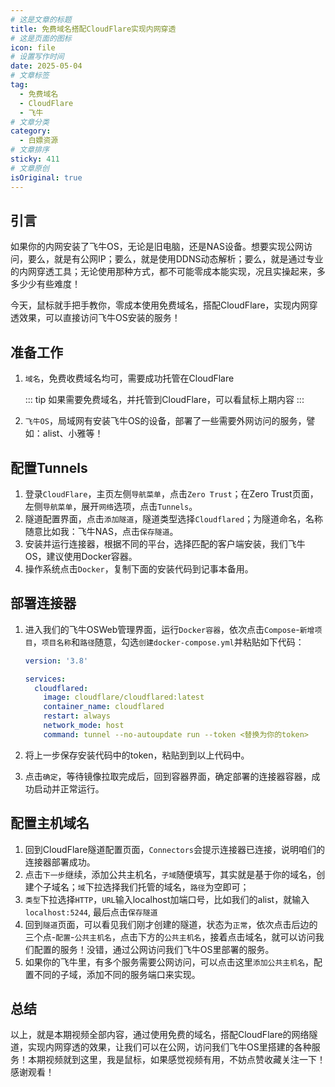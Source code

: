 ```yaml
---
# 这是文章的标题
title: 免费域名搭配CloudFlare实现内网穿透
# 这是页面的图标
icon: file
# 设置写作时间
date: 2025-05-04
# 文章标签
tag:
  - 免费域名
  - CloudFlare
  - 飞牛
# 文章分类
category:
  - 白嫖资源
# 文章排序
sticky: 411
# 文章原创
isOriginal: true
---
```

<BiliBili bvid="BV1z5Vnz6EAo" autoplay=true />

## 引言

如果你的内网安装了飞牛OS，无论是旧电脑，还是NAS设备。想要实现公网访问，要么，就是有公网IP；要么，就是使用DDNS动态解析；要么，就是通过专业的内网穿透工具；无论使用那种方式，都不可能零成本能实现，况且实操起来，多多少少有些难度！

今天，鼠标就手把手教你，零成本使用免费域名，搭配CloudFlare，实现内网穿透效果，可以直接访问飞牛OS安装的服务！

## 准备工作

1. `域名`，免费收费域名均可，需要成功托管在CloudFlare

    ::: tip
   如果需要免费域名，并托管到CloudFlare，可以看鼠标上期内容
    :::
2. `飞牛OS`，局域网有安装飞牛OS的设备，部署了一些需要外网访问的服务，譬如：alist、小雅等！

## 配置Tunnels

1. 登录`CloudFlare`，主页左侧`导航菜单`，点击`Zero Trust`；在Zero Trust页面，左侧`导航菜单`，展开`网络`选项，点击`Tunnels`。
2. 隧道配置界面，点击`添加隧道`，隧道类型选择`Cloudflared`；为隧道命名，名称随意比如我：飞牛NAS，点击`保存隧道`。
3. 安装并运行连接器，根据不同的平台，选择匹配的客户端安装，我们飞牛OS，建议使用Docker容器。
4. 操作系统点击`Docker`，复制下面的安装代码到记事本备用。

## 部署连接器

1. 进入我们的飞牛OSWeb管理界面，运行`Docker容器`，依次点击`Compose`-`新增项目`，`项目名称`和`路径`随意，勾选`创建docker-compose.yml`并粘贴如下代码：

   ```yaml title="docker-compose.yml"
   version: '3.8'
   
   services:
     cloudflared: 
       image: cloudflare/cloudflared:latest
       container_name: cloudflared
       restart: always
       network_mode: host
       command: tunnel --no-autoupdate run --token <替换为你的token>
   ```

2. 将上一步保存安装代码中的token，粘贴到到以上代码中。

3. 点击`确定`，等待镜像拉取完成后，回到容器界面，确定部署的连接器容器，成功启动并正常运行。

## 配置主机域名

1. 回到CloudFlare隧道配置页面，`Connectors`会提示连接器已连接，说明咱们的连接器部署成功。
2. 点击`下一步`继续，添加公共主机名，`子域`随便填写，其实就是基于你的域名，创建个子域名；`域`下拉选择我们托管的域名，`路径`为空即可；
3. `类型`下拉选择`HTTP`，`URL`输入localhost加端口号，比如我们的alist，就输入`localhost:5244`, 最后点击`保存隧道`
4. 回到`隧道`页面，可以看见我们刚才创建的隧道，状态为`正常`，依次点击后边的三个点-`配置`-`公共主机名`，点击下方的`公共主机名`，接着点击域名，就可以访问我们配置的服务！没错，通过公网访问我们飞牛OS里部署的服务。
5. 如果你的飞牛里，有多个服务需要公网访问，可以点击这里`添加公共主机名`，配置不同的子域，添加不同的服务端口来实现。

## 总结

以上，就是本期视频全部内容，通过使用免费的域名，搭配CloudFlare的网络隧道，实现内网穿透的效果，让我们可以在公网，访问我们飞牛OS里搭建的各种服务！本期视频就到这里，我是鼠标，如果感觉视频有用，不妨点赞收藏关注一下！感谢观看！

